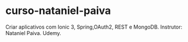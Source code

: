 # curso-nataniel-paiva
Criar aplicativos com Ionic 3, Spring,OAuth2, REST e MongoDB. Instrutor: Nataniel Paiva. Udemy.
